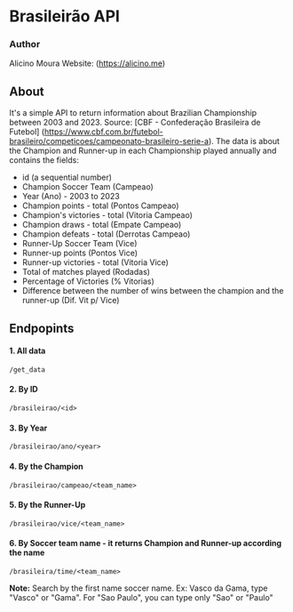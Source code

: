 # Brasileirão API

### Author
Alicino Moura
Website: (https://alicino.me)

## About
It's a simple API to return information about Brazilian Championship between 2003 and 2023.
Source: [CBF - Confederação Brasileira de Futebol] (https://www.cbf.com.br/futebol-brasileiro/competicoes/campeonato-brasileiro-serie-a).
The data is about the Champion and Runner-up in each Championship played annually and contains the fields:
- id (a sequential number)
- Champion Soccer Team (Campeao)
- Year (Ano) - 2003 to 2023
- Champion points - total (Pontos Campeao)
- Champion's victories - total (Vitoria Campeao)
- Champion draws - total (Empate Campeao)
- Champion defeats - total (Derrotas Campeao)
- Runner-Up Soccer Team (Vice)
- Runner-up points (Pontos Vice)
- Runner-up victories - total (Vitoria Vice)
- Total of matches played (Rodadas)
- Percentage of Victories (% Vitorias)
- Difference between the number of wins between the champion and the runner-up (Dif. Vit p/ Vice)

## Endpopints
#### 1. All data
`/get_data`

#### 2. By ID
`/brasileirao/<id>`

#### 3. By Year
`/brasileirao/ano/<year>`

#### 4. By the Champion
`/brasileirao/campeao/<team_name>`

#### 5. By the Runner-Up
`/brasileirao/vice/<team_name>`

#### 6. By Soccer team name - it returns Champion and Runner-up according the name
`/brasileira/time/<team_name>`

**Note:** Search by the first name soccer name. Ex: Vasco da Gama, type "Vasco" or "Gama".
For "Sao Paulo", you can type only "Sao" or "Paulo"